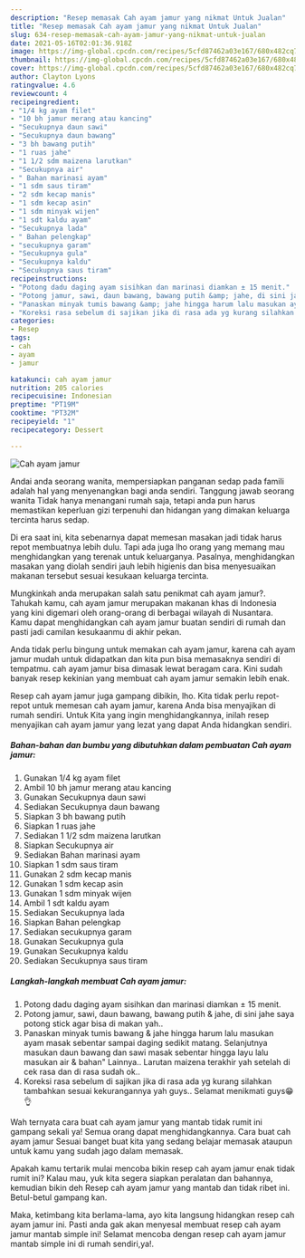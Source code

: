```yaml
---
description: "Resep memasak Cah ayam jamur yang nikmat Untuk Jualan"
title: "Resep memasak Cah ayam jamur yang nikmat Untuk Jualan"
slug: 634-resep-memasak-cah-ayam-jamur-yang-nikmat-untuk-jualan
date: 2021-05-16T02:01:36.918Z
image: https://img-global.cpcdn.com/recipes/5cfd87462a03e167/680x482cq70/cah-ayam-jamur-foto-resep-utama.jpg
thumbnail: https://img-global.cpcdn.com/recipes/5cfd87462a03e167/680x482cq70/cah-ayam-jamur-foto-resep-utama.jpg
cover: https://img-global.cpcdn.com/recipes/5cfd87462a03e167/680x482cq70/cah-ayam-jamur-foto-resep-utama.jpg
author: Clayton Lyons
ratingvalue: 4.6
reviewcount: 4
recipeingredient:
- "1/4 kg ayam filet"
- "10 bh jamur merang atau kancing"
- "Secukupnya daun sawi"
- "Secukupnya daun bawang"
- "3 bh bawang putih"
- "1 ruas jahe"
- "1 1/2 sdm maizena larutkan"
- "Secukupnya air"
- " Bahan marinasi ayam"
- "1 sdm saus tiram"
- "2 sdm kecap manis"
- "1 sdm kecap asin"
- "1 sdm minyak wijen"
- "1 sdt kaldu ayam"
- "Secukupnya lada"
- " Bahan pelengkap"
- "secukupnya garam"
- "Secukupnya gula"
- "Secukupnya kaldu"
- "Secukupnya saus tiram"
recipeinstructions:
- "Potong dadu daging ayam sisihkan dan marinasi diamkan ± 15 menit."
- "Potong jamur, sawi, daun bawang, bawang putih &amp; jahe, di sini jahe saya potong stick agar bisa di makan yah.."
- "Panaskan minyak tumis bawang &amp; jahe hingga harum lalu masukan ayam masak sebentar sampai daging sedikit matang. Selanjutnya masukan daun bawang dan sawi masak sebentar hingga layu lalu masukan air &amp; bahan&#34; Lainnya.. Larutan maizena terakhir yah setelah di cek rasa dan di rasa sudah ok.."
- "Koreksi rasa sebelum di sajikan jika di rasa ada yg kurang silahkan tambahkan sesuai kekurangannya yah guys.. Selamat menikmati guys😁👌"
categories:
- Resep
tags:
- cah
- ayam
- jamur

katakunci: cah ayam jamur 
nutrition: 205 calories
recipecuisine: Indonesian
preptime: "PT19M"
cooktime: "PT32M"
recipeyield: "1"
recipecategory: Dessert

---
```



![Cah ayam jamur](https://img-global.cpcdn.com/recipes/5cfd87462a03e167/680x482cq70/cah-ayam-jamur-foto-resep-utama.jpg)

Andai anda seorang wanita, mempersiapkan panganan sedap pada famili adalah hal yang menyenangkan bagi anda sendiri. Tanggung jawab seorang  wanita Tidak hanya menangani rumah saja, tetapi anda pun harus memastikan keperluan gizi terpenuhi dan hidangan yang dimakan keluarga tercinta harus sedap.

Di era  saat ini, kita sebenarnya dapat memesan masakan jadi tidak harus repot membuatnya lebih dulu. Tapi ada juga lho orang yang memang mau menghidangkan yang terenak untuk keluarganya. Pasalnya, menghidangkan masakan yang diolah sendiri jauh lebih higienis dan bisa menyesuaikan makanan tersebut sesuai kesukaan keluarga tercinta. 



Mungkinkah anda merupakan salah satu penikmat cah ayam jamur?. Tahukah kamu, cah ayam jamur merupakan makanan khas di Indonesia yang kini digemari oleh orang-orang di berbagai wilayah di Nusantara. Kamu dapat menghidangkan cah ayam jamur buatan sendiri di rumah dan pasti jadi camilan kesukaanmu di akhir pekan.

Anda tidak perlu bingung untuk memakan cah ayam jamur, karena cah ayam jamur mudah untuk didapatkan dan kita pun bisa memasaknya sendiri di tempatmu. cah ayam jamur bisa dimasak lewat beragam cara. Kini sudah banyak resep kekinian yang membuat cah ayam jamur semakin lebih enak.

Resep cah ayam jamur juga gampang dibikin, lho. Kita tidak perlu repot-repot untuk memesan cah ayam jamur, karena Anda bisa menyajikan di rumah sendiri. Untuk Kita yang ingin menghidangkannya, inilah resep menyajikan cah ayam jamur yang lezat yang dapat Anda hidangkan sendiri.

<!--inarticleads1-->

##### Bahan-bahan dan bumbu yang dibutuhkan dalam pembuatan Cah ayam jamur:

1. Gunakan 1/4 kg ayam filet
1. Ambil 10 bh jamur merang atau kancing
1. Gunakan Secukupnya daun sawi
1. Sediakan Secukupnya daun bawang
1. Siapkan 3 bh bawang putih
1. Siapkan 1 ruas jahe
1. Sediakan 1 1/2 sdm maizena larutkan
1. Siapkan Secukupnya air
1. Sediakan  Bahan marinasi ayam
1. Siapkan 1 sdm saus tiram
1. Gunakan 2 sdm kecap manis
1. Gunakan 1 sdm kecap asin
1. Gunakan 1 sdm minyak wijen
1. Ambil 1 sdt kaldu ayam
1. Sediakan Secukupnya lada
1. Siapkan  Bahan pelengkap
1. Sediakan secukupnya garam
1. Gunakan Secukupnya gula
1. Gunakan Secukupnya kaldu
1. Sediakan Secukupnya saus tiram




<!--inarticleads2-->

##### Langkah-langkah membuat Cah ayam jamur:

1. Potong dadu daging ayam sisihkan dan marinasi diamkan ± 15 menit.
1. Potong jamur, sawi, daun bawang, bawang putih &amp; jahe, di sini jahe saya potong stick agar bisa di makan yah..
1. Panaskan minyak tumis bawang &amp; jahe hingga harum lalu masukan ayam masak sebentar sampai daging sedikit matang. Selanjutnya masukan daun bawang dan sawi masak sebentar hingga layu lalu masukan air &amp; bahan&#34; Lainnya.. Larutan maizena terakhir yah setelah di cek rasa dan di rasa sudah ok..
1. Koreksi rasa sebelum di sajikan jika di rasa ada yg kurang silahkan tambahkan sesuai kekurangannya yah guys.. Selamat menikmati guys😁👌




Wah ternyata cara buat cah ayam jamur yang mantab tidak rumit ini gampang sekali ya! Semua orang dapat menghidangkannya. Cara buat cah ayam jamur Sesuai banget buat kita yang sedang belajar memasak ataupun untuk kamu yang sudah jago dalam memasak.

Apakah kamu tertarik mulai mencoba bikin resep cah ayam jamur enak tidak rumit ini? Kalau mau, yuk kita segera siapkan peralatan dan bahannya, kemudian bikin deh Resep cah ayam jamur yang mantab dan tidak ribet ini. Betul-betul gampang kan. 

Maka, ketimbang kita berlama-lama, ayo kita langsung hidangkan resep cah ayam jamur ini. Pasti anda gak akan menyesal membuat resep cah ayam jamur mantab simple ini! Selamat mencoba dengan resep cah ayam jamur mantab simple ini di rumah sendiri,ya!.

